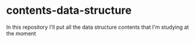 # contents-data-structure
In this repository I'll put all the data structure contents that I'm studying at the moment
